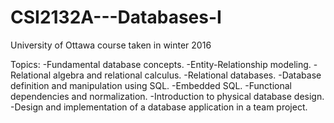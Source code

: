 # CSI2132A---Databases-I
University of Ottawa course taken in winter 2016

Topics: 
-Fundamental database concepts. 
-Entity-Relationship modeling. 
-Relational algebra and relational calculus. 
-Relational databases. 
-Database definition and manipulation using SQL. 
-Embedded SQL. 
-Functional dependencies and normalization. 
-Introduction to physical database design. 
-Design and implementation of a database application in a team project.
